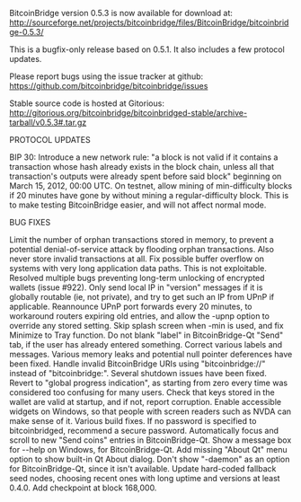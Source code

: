 BitcoinBridge version 0.5.3 is now available for download at:
http://sourceforge.net/projects/bitcoinbridge/files/BitcoinBridge/bitcoinbridge-0.5.3/

This is a bugfix-only release based on 0.5.1.
It also includes a few protocol updates.

Please report bugs using the issue tracker at github:
https://github.com/bitcoinbridge/bitcoinbridge/issues

Stable source code is hosted at Gitorious:
http://gitorious.org/bitcoinbridge/bitcoinbridged-stable/archive-tarball/v0.5.3#.tar.gz

PROTOCOL UPDATES

BIP 30: Introduce a new network rule: "a block is not valid if it contains a transaction whose hash already exists in the block chain, unless all that transaction's outputs were already spent before said block" beginning on March 15, 2012, 00:00 UTC.
On testnet, allow mining of min-difficulty blocks if 20 minutes have gone by without mining a regular-difficulty block. This is to make testing BitcoinBridge easier, and will not affect normal mode.

BUG FIXES

Limit the number of orphan transactions stored in memory, to prevent a potential denial-of-service attack by flooding orphan transactions. Also never store invalid transactions at all.
Fix possible buffer overflow on systems with very long application data paths. This is not exploitable.
Resolved multiple bugs preventing long-term unlocking of encrypted wallets
(issue #922).
Only send local IP in "version" messages if it is globally routable (ie, not private), and try to get such an IP from UPnP if applicable.
Reannounce UPnP port forwards every 20 minutes, to workaround routers expiring old entries, and allow the -upnp option to override any stored setting.
Skip splash screen when -min is used, and fix Minimize to Tray function.
Do not blank "label" in BitcoinBridge-Qt "Send" tab, if the user has already entered something.
Correct various labels and messages.
Various memory leaks and potential null pointer deferences have been fixed.
Handle invalid BitcoinBridge URIs using "bitcoinbridge://" instead of "bitcoinbridge:".
Several shutdown issues have been fixed.
Revert to "global progress indication", as starting from zero every time was considered too confusing for many users.
Check that keys stored in the wallet are valid at startup, and if not, report corruption.
Enable accessible widgets on Windows, so that people with screen readers such as NVDA can make sense of it.
Various build fixes.
If no password is specified to bitcoinbridged, recommend a secure password.
Automatically focus and scroll to new "Send coins" entries in BitcoinBridge-Qt.
Show a message box for --help on Windows, for BitcoinBridge-Qt.
Add missing "About Qt" menu option to show built-in Qt About dialog.
Don't show "-daemon" as an option for BitcoinBridge-Qt, since it isn't available.
Update hard-coded fallback seed nodes, choosing recent ones with long uptime and versions at least 0.4.0.
Add checkpoint at block 168,000.
